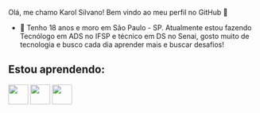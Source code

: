 Olá, me chamo Karol Silvano!
Bem vindo ao meu perfil no GitHub 👋

- 🌱 Tenho 18 anos e moro em São Paulo - SP. Atualmente estou fazendo Tecnólogo em ADS no IFSP e técnico em DS no Senai, gosto muito de tecnologia e busco cada dia aprender mais e buscar desafios!  

## Estou aprendendo:

<img loading="lazy" src="https://cdn.jsdelivr.net/gh/devicons/devicon@latest/icons/mongodb/mongodb-plain-wordmark.svg"  width="40" height="40" />     <img loading="lazy" src="https://cdn.jsdelivr.net/gh/devicons/devicon@latest/icons/mysql/mysql-original.svg"  width="40" height="40" />     <img loading="lazy" src="https://cdn.jsdelivr.net/gh/devicons/devicon@latest/icons/nodejs/nodejs-original-wordmark.svg" width="40" height="40" />       
